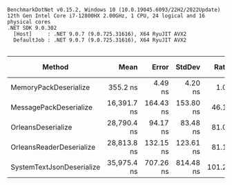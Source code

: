 ```

BenchmarkDotNet v0.15.2, Windows 10 (10.0.19045.6093/22H2/2022Update)
12th Gen Intel Core i7-12800HX 2.00GHz, 1 CPU, 24 logical and 16 physical cores
.NET SDK 9.0.302
  [Host]     : .NET 9.0.7 (9.0.725.31616), X64 RyuJIT AVX2
  DefaultJob : .NET 9.0.7 (9.0.725.31616), X64 RyuJIT AVX2


```
| Method                    | Mean        | Error     | StdDev    | Ratio  | RatioSD | Gen0   | Gen1   | Allocated | Alloc Ratio |
|-------------------------- |------------:|----------:|----------:|-------:|--------:|-------:|-------:|----------:|------------:|
| MemoryPackDeserialize     |    355.2 ns |   4.49 ns |   4.20 ns |   1.00 |    0.02 | 0.9165 |      - |  11.74 KB |        1.00 |
| MessagePackDeserialize    | 16,391.7 ns | 164.43 ns | 153.80 ns |  46.15 |    0.67 | 0.9155 |      - |  11.74 KB |        1.00 |
| OrleansDeserialize        | 28,790.4 ns |  94.17 ns |  83.48 ns |  81.05 |    0.95 | 0.9155 |      - |  11.74 KB |        1.00 |
| OrleansReaderDeserialize  | 28,813.8 ns | 132.15 ns | 123.61 ns |  81.12 |    0.98 | 0.9155 |      - |  11.74 KB |        1.00 |
| SystemTextJsonDeserialize | 35,975.4 ns | 707.26 ns | 814.48 ns | 101.28 |    2.52 | 5.2490 | 0.2441 |  67.65 KB |        5.76 |
